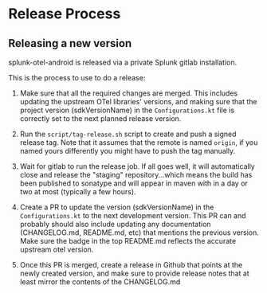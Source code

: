 # Release Process

## Releasing a new version

splunk-otel-android is released via a private Splunk gitlab installation.

This is the process to use to do a release:

1) Make sure that all the required changes are merged. This includes updating the upstream OTel
   libraries' versions, and making sure that the project version (sdkVersionName) in the 
   `Configurations.kt` file is correctly set to the next planned release version.

2) Run the `script/tag-release.sh` script to create and push a signed release tag. Note that it
   assumes that the remote is named `origin`, if you named yours differently you might have to push
   the tag manually.

3) Wait for gitlab to run the release job. If all goes well, it will automatically close
   and release the "staging" repository...which means the build has been published to sonatype
   and will appear in maven with in a day or two at most (typically a few hours).

4) Create a PR to update the version (sdkVersionName) in the `Configurations.kt` to the next development
   version. This PR can and probably should also include updating any documentation (CHANGELOG.md,
   README.md, etc) that mentions the previous version. Make sure the badge in the top README.md
   reflects the accurate upstream otel version.

5) Once this PR is merged, create a release in Github that points at the newly created version,
   and make sure to provide release notes that at least mirror the contents of the CHANGELOG.md

